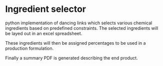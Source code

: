 # Ingredient selector
 python implementation of dancing links which selects various chemical ingredients based on predefined constraints. The selected ingredients will be layed out in an excel spreadsheet.
 
 These ingredients will then be assigned percentages to be used in a production formulation.
 
 Finally a summary PDF is generated describing the end product.

